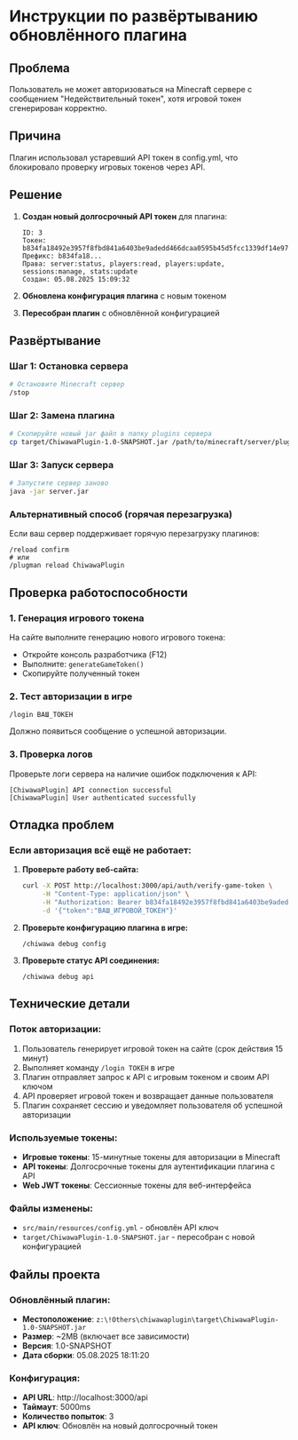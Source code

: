 # Инструкции по развёртыванию обновлённого плагина

## Проблема
Пользователь не может авторизоваться на Minecraft сервере с сообщением "Недействительный токен", хотя игровой токен сгенерирован корректно.

## Причина
Плагин использовал устаревший API токен в config.yml, что блокировало проверку игровых токенов через API.

## Решение
1. **Создан новый долгосрочный API токен** для плагина:
   ```
   ID: 3
   Токен: b834fa18492e3957f8fbd841a6403be9adedd466dcaa0595b45d5fcc1339df14e975e53362d9a92e722c32c56cc786f64bcecfa89cecd7c735a3f931140cf369
   Префикс: b834fa18...
   Права: server:status, players:read, players:update, sessions:manage, stats:update
   Создан: 05.08.2025 15:09:32
   ```

2. **Обновлена конфигурация плагина** с новым токеном
3. **Пересобран плагин** с обновлённой конфигурацией

## Развёртывание

### Шаг 1: Остановка сервера
```bash
# Остановите Minecraft сервер
/stop
```

### Шаг 2: Замена плагина
```bash
# Скопируйте новый jar файл в папку plugins сервера
cp target/ChiwawaPlugin-1.0-SNAPSHOT.jar /path/to/minecraft/server/plugins/
```

### Шаг 3: Запуск сервера
```bash
# Запустите сервер заново
java -jar server.jar
```

### Альтернативный способ (горячая перезагрузка)
Если ваш сервер поддерживает горячую перезагрузку плагинов:
```
/reload confirm
# или
/plugman reload ChiwawaPlugin
```

## Проверка работоспособности

### 1. Генерация игрового токена
На сайте выполните генерацию нового игрового токена:
- Откройте консоль разработчика (F12)
- Выполните: `generateGameToken()`
- Скопируйте полученный токен

### 2. Тест авторизации в игре
```
/login ВАШ_ТОКЕН
```

Должно появиться сообщение о успешной авторизации.

### 3. Проверка логов
Проверьте логи сервера на наличие ошибок подключения к API:
```
[ChiwawaPlugin] API connection successful
[ChiwawaPlugin] User authenticated successfully
```

## Отладка проблем

### Если авторизация всё ещё не работает:

1. **Проверьте работу веб-сайта:**
   ```bash
   curl -X POST http://localhost:3000/api/auth/verify-game-token \
        -H "Content-Type: application/json" \
        -H "Authorization: Bearer b834fa18492e3957f8fbd841a6403be9adedd466dcaa0595b45d5fcc1339df14e975e53362d9a92e722c32c56cc786f64bcecfa89cecd7c735a3f931140cf369" \
        -d '{"token":"ВАШ_ИГРОВОЙ_ТОКЕН"}'
   ```

2. **Проверьте конфигурацию плагина в игре:**
   ```
   /chiwawa debug config
   ```

3. **Проверьте статус API соединения:**
   ```
   /chiwawa debug api
   ```

## Технические детали

### Поток авторизации:
1. Пользователь генерирует игровой токен на сайте (срок действия 15 минут)
2. Выполняет команду `/login ТОКЕН` в игре
3. Плагин отправляет запрос к API с игровым токеном и своим API ключом
4. API проверяет игровой токен и возвращает данные пользователя
5. Плагин сохраняет сессию и уведомляет пользователя об успешной авторизации

### Используемые токены:
- **Игровые токены**: 15-минутные токены для авторизации в Minecraft
- **API токены**: Долгосрочные токены для аутентификации плагина с API
- **Web JWT токены**: Сессионные токены для веб-интерфейса

### Файлы изменены:
- `src/main/resources/config.yml` - обновлён API ключ
- `target/ChiwawaPlugin-1.0-SNAPSHOT.jar` - пересобран с новой конфигурацией

## Файлы проекта

### Обновлённый плагин:
- **Местоположение**: `z:\!Others\chiwawaplugin\target\ChiwawaPlugin-1.0-SNAPSHOT.jar`
- **Размер**: ~2MB (включает все зависимости)
- **Версия**: 1.0-SNAPSHOT
- **Дата сборки**: 05.08.2025 18:11:20

### Конфигурация:
- **API URL**: http://localhost:3000/api
- **Таймаут**: 5000ms
- **Количество попыток**: 3
- **API ключ**: Обновлён на новый долгосрочный токен
